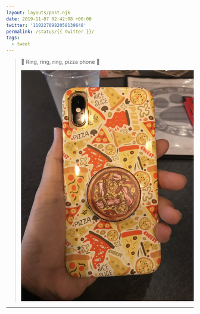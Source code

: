 ```yaml
---
layout: layouts/post.njk
date: 2019-11-07 02:42:08 +00:00
twitter: '1192270982058139648'
permalink: /status/{{ twitter }}/
tags: 
  - tweet
---
```


> 🎵 Ring, ring, ring, pizza phone 🎵 
> 
> ![iPhone with a pizza case and pizza pop socket.](/img/1192270982058139648-EIvMIqFU0AA9w-w.jpg)

---
